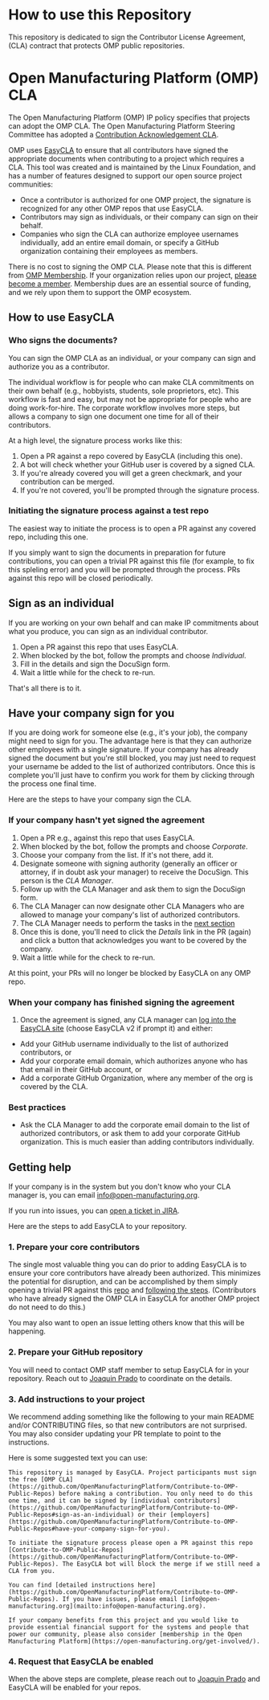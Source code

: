 # How to use this Repository
This repository is dedicated to sign the Contributor License Agreement, (CLA) contract that protects OMP public repositories.

# Open Manufacturing Platform (OMP) CLA

The Open Manufacturing Platform (OMP) IP policy specifies that projects can adopt the OMP CLA. The Open Manufacturing Platform Steering Committee has adopted a [Contribution Acknowledgement CLA](https://github.com/OpenManufacturingPlatform/Contribute-to-OMP-Public-Repos/blob/main/OMP-Contribution-Acknowledgement.md).

OMP uses [EasyCLA](https://easycla.lfx.linuxfoundation.org/#/) to ensure that all contributors have signed the appropriate documents when contributing to a project which requires a CLA. This tool was created and is maintained by the Linux Foundation, and has a number of features designed to support our open source project communities:

* Once a contributor is authorized for one OMP project, the signature is recognized for any other OMP repos that use EasyCLA.
* Contributors may sign as individuals, or their company can sign on their behalf.
* Companies who sign the CLA can authorize employee usernames individually, add an entire email domain, or specify a GitHub organization containing their employees as members.

There is no cost to signing the OMP CLA. Please note that this is different from [OMP Membership](https://open-manufacturing.org). If your organization relies upon our project, [please become a member](https://open-manufacturing.org/get-involved/). Membership dues are an essential source of funding, and we rely upon them to support the OMP ecosystem.

## How to use EasyCLA

### Who signs the documents?

You can sign the OMP CLA as an individual, or your company can sign and authorize you as a contributor. 

The individual workflow is for people who can make CLA commitments on their own behalf (e.g., hobbyists, students, sole proprietors, etc). This workflow is fast and easy, but may not be appropriate for people who are doing work-for-hire. The corporate workflow involves more steps, but allows a company to sign one document one time for all of their contributors.

At a high level, the signature process works like this:

1. Open a PR against a repo covered by EasyCLA (including this one).
1. A bot will check whether your GitHub user is covered by a signed CLA.
1. If you're already covered you will get a green checkmark, and your contribution can be merged.
1. If you're not covered, you'll be prompted through the signature process.

### Initiating the signature process against a test repo

The easiest way to initiate the process is to open a PR against any covered repo, including this one.

If you simply want to sign the documents in preparation for future contributions, you can open a trivial PR against this file (for example, to fix this spleling error) and you will be prompted through the process. PRs against this repo will be closed periodically.

## Sign as an individual

If you are working on your own behalf and can make IP commitments about what you produce, you can sign as an individual contributor. 

1. Open a PR against this repo that uses EasyCLA.
1. When blocked by the bot, follow the prompts and choose *Individual*.
1. Fill in the details and sign the DocuSign form.
1. Wait a little while for the check to re-run.

That's all there is to it.

## Have your company sign for you

If you are doing work for someone else (e.g., it's your job), the company might need to sign for you. The advantage here is that they can authorize other employees with a single signature. If your company has already signed the document but you're still blocked, you may just need to request your username be added to the list of authorized contributors. Once this is complete you'll just have to confirm you work for them by clicking through the process one final time.

Here are the steps to have your company sign the CLA.

### If your company hasn't yet signed the agreement

1. Open a PR e.g., against this repo that uses EasyCLA.
1. When blocked by the bot, follow the prompts and choose *Corporate*.
1. Choose your company from the list. If it's not there, add it.
1. Designate someone with signing authority (generally an officer or attorney, if in doubt ask your manager) to receive the DocuSign. This person is the *CLA Manager*.
1. Follow up with the CLA Manager and ask them to sign the DocuSign form.
1. The CLA Manager can now designate other CLA Managers who are allowed to manage your company's list of authorized contributors.
1. The CLA Manager needs to perform the tasks in the [next section](/#when-your-company-has-finished-signing-the-agreement)
1. Once this is done, you'll need to click the *Details* link in the PR (again) and click a button that acknowledges you want to be covered by the company.
1. Wait a little while for the check to re-run.

At this point, your PRs will no longer be blocked by EasyCLA on any OMP repo.

### When your company has finished signing the agreement

1. Once the agreement is signed, any CLA manager can [log into the EasyCLA site](https://easycla.lfx.linuxfoundation.org/#/) (choose EasyCLA v2 if prompt it) and either:
  * Add your GitHub username individually to the list of authorized contributors, or
  * Add your corporate email domain, which authorizes anyone who has that email in their GitHub account, or
  * Add a corporate GitHub Organization, where any member of the org is covered by the CLA.
### Best practices

* Ask the CLA Manager to add the corporate email domain to the list of authorized contributors, or ask them to add your corporate GitHub organization. This is much easier than adding contributors individually.

## Getting help

If your company is in the system but you don't know who your CLA manager is, you can email [info@open-manufacturing.org](mailto:info@open-manufacturing.org).

If you run into issues, you can [open a ticket in JIRA](https://jira.linuxfoundation.org/plugins/servlet/theme/portal/4/create/143).


Here are the steps to add EasyCLA to your repository.

### 1. Prepare your core contributors

The single most valuable thing you can do prior to adding EasyCLA is to ensure your core contributors have already been authorized. This minimizes the potential for disruption, and can be accomplished by them simply opening a trivial PR against this [repo](https://github.com/OpenManufacturingPlatform/Contribute-to-OMP-Public-Repos) and [following the steps](#how-to-use-easycla). (Contributors who have already signed the OMP CLA in EasyCLA for another OMP project do not need to do this.)

You may also want to open an issue letting others know that this will be happening.

### 2. Prepare your GitHub repository

You will need to contact OMP staff member to setup EasyCLA for in your repository. Reach out to [Joaquin Prado](mailto:info@open-manufacturing.org) to coordinate on the details.

### 3. Add instructions to your project

We recommend adding something like the following to your main README and/or CONTRIBUTING files, so that new contributors are not surprised. You may also consider updating your PR template to point to the instructions.

Here is some suggested text you can use:

```
This repository is managed by EasyCLA. Project participants must sign the free [OMP CLA](https://github.com/OpenManufacturingPlatform/Contribute-to-OMP-Public-Repos) before making a contribution. You only need to do this one time, and it can be signed by [individual contributors](https://github.com/OpenManufacturingPlatform/Contribute-to-OMP-Public-Repos#sign-as-an-individual) or their [employers](https://github.com/OpenManufacturingPlatform/Contribute-to-OMP-Public-Repos#have-your-company-sign-for-you).

To initiate the signature process please open a PR against this repo [Contribute-to-OMP-Public-Repos](https://github.com/OpenManufacturingPlatform/Contribute-to-OMP-Public-Repos). The EasyCLA bot will block the merge if we still need a CLA from you.

You can find [detailed instructions here](https://github.com/OpenManufacturingPlatform/Contribute-to-OMP-Public-Repos). If you have issues, please email [info@open-manufacturing.org](mailto:info@open-manufacturing.org).

If your company benefits from this project and you would like to provide essential financial support for the systems and people that power our community, please also consider [membership in the Open Manufacturing Platform](https://open-manufacturing.org/get-involved/).
```

### 4. Request that EasyCLA be enabled

When the above steps are complete, please reach out to [Joaquin Prado](mailto:info@open-manufacturing.org) and EasyCLA will be enabled for your repos.
